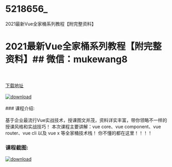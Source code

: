 # 5218656_
2021最新Vue全家桶系列教程【附完整资料】
# 2021最新Vue全家桶系列教程【附完整资料】## 微信：mukewang8
<br/></br>[下载地址](http://www.36tz.cn/article/5218656 "下载地址")
<br/></br>[![download](http://36tz.cn/muke_img/2021_02_1-88.png "下载地址")](http://www.36tz.cn/article/5218656 "下载地址")
<br/></br>### 课程介绍:<br/></br>基于企业最流行Vue实战技术，授课图文并茂，资料详实丰富，带你领略不一样的授课风格和实战技巧！
本次课程主要讲解：vue core、vue component、vue router、vue cli 以及 vue x 等全家桶技术栈！
你不懂的都在这里！！！！

### 课程截图:
[![download](http://36tz.cn/muke_img/2021_02_2-93.png "下载地址")](http://www.36tz.cn/article/5218656 "下载地址")
